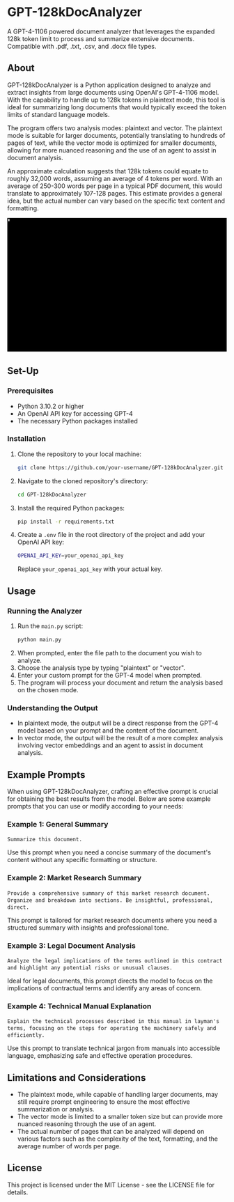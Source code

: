 # GPT-128kDocAnalyzer

A GPT-4-1106 powered document analyzer that leverages the expanded 128k token limit to process and summarize extensive documents. Compatible with .pdf, .txt, .csv, and .docx file types.

## About

GPT-128kDocAnalyzer is a Python application designed to analyze and extract insights from large documents using OpenAI's GPT-4-1106 model. With the capability to handle up to 128k tokens in plaintext mode, this tool is ideal for summarizing long documents that would typically exceed the token limits of standard language models.

The program offers two analysis modes: plaintext and vector. The plaintext mode is suitable for larger documents, potentially translating to hundreds of pages of text, while the vector mode is optimized for smaller documents, allowing for more nuanced reasoning and the use of an agent to assist in document analysis.

An approximate calculation suggests that 128k tokens could equate to roughly 32,000 words, assuming an average of 4 tokens per word. With an average of 250-300 words per page in a typical PDF document, this would translate to approximately 107-128 pages. This estimate provides a general idea, but the actual number can vary based on the specific text content and formatting.



<p align="center">
  <img src="readme_example.gif" alt="Demo GIF">
</p>



## Set-Up

### Prerequisites
- Python 3.10.2 or higher
- An OpenAI API key for accessing GPT-4
- The necessary Python packages installed

### Installation
1. Clone the repository to your local machine:
   ```sh
   git clone https://github.com/your-username/GPT-128kDocAnalyzer.git
   ```
2. Navigate to the cloned repository's directory:
   ```sh
   cd GPT-128kDocAnalyzer
   ```
3. Install the required Python packages:
   ```sh
   pip install -r requirements.txt
   ```
4. Create a `.env` file in the root directory of the project and add your OpenAI API key:
   ```sh
   OPENAI_API_KEY=your_openai_api_key
   ```
   Replace `your_openai_api_key` with your actual key.

## Usage

### Running the Analyzer
1. Run the `main.py` script:
   ```sh
   python main.py
   ```
2. When prompted, enter the file path to the document you wish to analyze.
3. Choose the analysis type by typing "plaintext" or "vector".
4. Enter your custom prompt for the GPT-4 model when prompted.
5. The program will process your document and return the analysis based on the chosen mode.


### Understanding the Output
- In plaintext mode, the output will be a direct response from the GPT-4 model based on your prompt and the content of the document.
- In vector mode, the output will be the result of a more complex analysis involving vector embeddings and an agent to assist in document analysis.


## Example Prompts

When using GPT-128kDocAnalyzer, crafting an effective prompt is crucial for obtaining the best results from the model. Below are some example prompts that you can use or modify according to your needs:

### Example 1: General Summary
```
Summarize this document.
```
Use this prompt when you need a concise summary of the document's content without any specific formatting or structure.

### Example 2: Market Research Summary
```
Provide a comprehensive summary of this market research document. Organize and breakdown into sections. Be insightful, professional, direct.
```
This prompt is tailored for market research documents where you need a structured summary with insights and professional tone.

### Example 3: Legal Document Analysis
```
Analyze the legal implications of the terms outlined in this contract and highlight any potential risks or unusual clauses.
```
Ideal for legal documents, this prompt directs the model to focus on the implications of contractual terms and identify any areas of concern.

### Example 4: Technical Manual Explanation
```
Explain the technical processes described in this manual in layman's terms, focusing on the steps for operating the machinery safely and efficiently.
```
Use this prompt to translate technical jargon from manuals into accessible language, emphasizing safe and effective operation procedures.


## Limitations and Considerations
- The plaintext mode, while capable of handling larger documents, may still require prompt engineering to ensure the most effective summarization or analysis.
- The vector mode is limited to a smaller token size but can provide more nuanced reasoning through the use of an agent.
- The actual number of pages that can be analyzed will depend on various factors such as the complexity of the text, formatting, and the average number of words per page.

## License
This project is licensed under the MIT License - see the LICENSE file for details.


